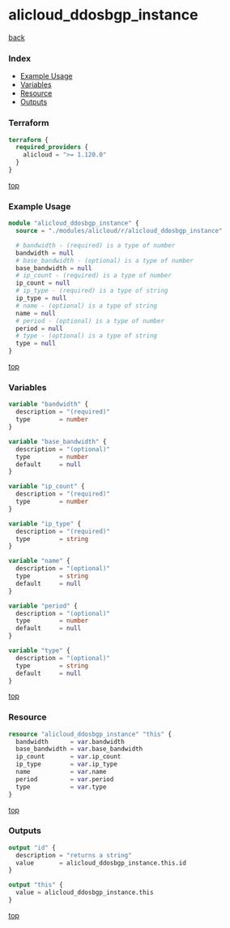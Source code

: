 # alicloud_ddosbgp_instance

[back](../alicloud.md)

### Index

- [Example Usage](#example-usage)
- [Variables](#variables)
- [Resource](#resource)
- [Outputs](#outputs)

### Terraform

```terraform
terraform {
  required_providers {
    alicloud = ">= 1.120.0"
  }
}
```

[top](#index)

### Example Usage

```terraform
module "alicloud_ddosbgp_instance" {
  source = "./modules/alicloud/r/alicloud_ddosbgp_instance"

  # bandwidth - (required) is a type of number
  bandwidth = null
  # base_bandwidth - (optional) is a type of number
  base_bandwidth = null
  # ip_count - (required) is a type of number
  ip_count = null
  # ip_type - (required) is a type of string
  ip_type = null
  # name - (optional) is a type of string
  name = null
  # period - (optional) is a type of number
  period = null
  # type - (optional) is a type of string
  type = null
}
```

[top](#index)

### Variables

```terraform
variable "bandwidth" {
  description = "(required)"
  type        = number
}

variable "base_bandwidth" {
  description = "(optional)"
  type        = number
  default     = null
}

variable "ip_count" {
  description = "(required)"
  type        = number
}

variable "ip_type" {
  description = "(required)"
  type        = string
}

variable "name" {
  description = "(optional)"
  type        = string
  default     = null
}

variable "period" {
  description = "(optional)"
  type        = number
  default     = null
}

variable "type" {
  description = "(optional)"
  type        = string
  default     = null
}
```

[top](#index)

### Resource

```terraform
resource "alicloud_ddosbgp_instance" "this" {
  bandwidth      = var.bandwidth
  base_bandwidth = var.base_bandwidth
  ip_count       = var.ip_count
  ip_type        = var.ip_type
  name           = var.name
  period         = var.period
  type           = var.type
}
```

[top](#index)

### Outputs

```terraform
output "id" {
  description = "returns a string"
  value       = alicloud_ddosbgp_instance.this.id
}

output "this" {
  value = alicloud_ddosbgp_instance.this
}
```

[top](#index)